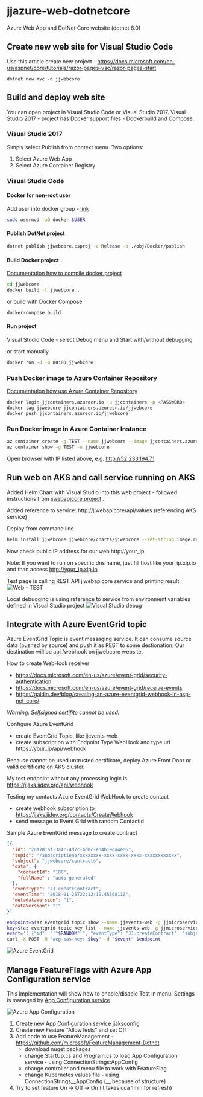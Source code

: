 # jjazure-web-dotnetcore
Azure Web App and DotNet Core website (dotnet 6.0)

## Create new web site for Visual Studio Code
Use this article create new project - 
https://docs.microsoft.com/en-us/aspnet/core/tutorials/razor-pages-vsc/razor-pages-start

```
dotnet new mvc -o jjwebcore
```

## Build and deploy web site
You can open project in Visual Studio Code or Visual Studio 2017. 
Visual Studio 2017 - project has Docker support files - Dockerbuild and Compose.

### Visual Studio 2017
Simply select Publish from context menu. Two options:
1. Select Azure Web App
2. Select Azure Container Registry

### Visual Studio Code
#### Docker for non-root user
Add user into docker group - [link](https://docs.docker.com/engine/installation/linux/linux-postinstall/#manage-docker-as-a-non-root-user)
```bash
sudo usermod -aG docker $USER
```

#### Publish DotNet project
```bash
dotnet publish jjwebcore.csproj -c Release -o ./obj/Docker/publish
```

#### Build Docker project
[Documentation how to compile docker project](https://docs.microsoft.com/en-us/dotnet/core/docker/building-net-docker-images)
```bash
cd jjwebcore
docker build -t jjwebcore .
```
or build with Docker Compose
```bash
docker-compose build
```

#### Run project
Visual Studio Code - select Debug menu and Start with/without debugging

or start manually
```bash
docker run -d -p 80:80 jjwebcore
```

### Push Docker image to Azure Container Repository
[Documentation how use Azure Container Repository](https://docs.microsoft.com/en-us/azure/container-registry/container-registry-get-started-docker-cli)

```bash
docker login jjcontainers.azurecr.io -u jjcontainers -p <PASSWORD>
docker tag jjwebcore jjcontainers.azurecr.io/jjwebcore
docker push jjcontainers.azurecr.io/jjwebcore
```
### Run Docker image in Azure Container Instance
```bash
az container create -g TEST --name jjwebcore --image jjcontainers.azurecr.io/jjwebcore --registry-password <PASSWORD> --ip-address public --ports 80
az container show -g TEST -n jjwebcore
```

Open browser with IP listed above, e.g. http://52.233.194.71

## Run web on AKS and call service running on AKS

Added Helm Chart with Visual Studio into this web project - followed instructions from [jjwebapicore project](../src-webapi/readme.md) .

Added reference to service: http://jjwebapicore/api/values (referencing AKS service)

Deploy from command line
```bash
helm install jjwebcore jjwebcore/charts/jjwebcore --set-string image.repository=jjcontainers.azurecr.io/jjwebcore --set-string image.tag=2019060323
```

Now check public IP address for our web http://your_ip

Note: If you want to run on specific dns name, just fill host like your_ip.xip.io and than access http://your_ip.xip.io

Test page is calling REST API jjwebapicore service and printing result.
![Web - TEST](media/webpagetest.png)

Local debugging is using reference to service from environment variables defined in Visual Studio project
![Visual Studio debug](media/vsdebug.png)

## Integrate with Azure EventGrid topic

Azure EventGrid Topic is event messaging service. It can consume source data (pushed by source) and push it as REST to some destionation.
Our destination will be api /webhook on jjwebcore website.

How to create WebHook receiver

- https://docs.microsoft.com/en-us/azure/event-grid/security-authentication
- https://docs.microsoft.com/en-us/azure/event-grid/receive-events
- https://galdin.dev/blog/creating-an-azure-eventgrid-webhook-in-asp-net-core/

*Warning: Selfsigned certifite cannot be used.*

Configure Azure EventGrid

- create EventGrid Topic, like jjevents-web
- create subscription with Endpoint Type WebHook and type url https://your_ip/api/webhook

Because cannot be used untrusted certificate, deploy Azure Front Door or valid certificate on AKS cluster.

My test endpoint without any processing logic is https://jjaks.jjdev.org/api/webhook

Testing my contacts Azure EventGrid WebHook to create contact

- create webhook subscription to https://jjaks.jjdev.org/contacts/CreateWebhook
- send message to Event Grid with random ContactId

Sample Azure EventGrid message to create contract
```json
[{
  "id": "2d1781af-3a4c-4d7c-bd0c-e34b19da4e66",
  "topic": "/subscriptions/xxxxxxxx-xxxx-xxxx-xxxx-xxxxxxxxxxxx",
  "subject": "jjwebcore/contracts",
  "data": {
    "contactId": "100",
    "fullName" : "auto generated"
  },
  "eventType": "JJ.createContract",
  "eventTime": "2018-01-25T22:12:19.4556811Z",
  "metadataVersion": "1",
  "dataVersion": "1"
}]
```

```bash
endpoint=$(az eventgrid topic show --name jjevents-web -g jjmicroservices-rg --query "endpoint" --output tsv)
key=$(az eventgrid topic key list --name jjevents-web -g jjmicroservices-rg --query "key1" --output tsv)
event='[ {"id": "'"$RANDOM"'", "eventType": "JJ.createContract", "subject": "jjwebcore/contracts", "eventTime": "'`date +%Y-%m-%dT%H:%M:%S%z`'", "data":{ "contactId": "'"$RANDOM"'", "fullName": "Auto generated"},"dataVersion": "1.0"} ]'
curl -X POST -H "aeg-sas-key: $key" -d "$event" $endpoint
```

![Azure EventGrid](media/eventgrid.png)

## Manage FeatureFlags with Azure App Configuration service

This implementation will show how to enable/disable Test in menu. Settings is managed by [App Configuration service](https://docs.microsoft.com/en-us/azure/azure-app-configuration/overview)

![Azure App Configuration](media/appconfig.png)

1. Create new App Configuration service jjaksconfig
2. Create new Feature "AllowTests" and set Off
3. Add code to use FeatureManagement - https://github.com/microsoft/FeatureManagement-Dotnet
   - download nuget packages
   - change StartUp.cs and Program.cs to load App Configuration service - using ConnectionStrings:AppConfig
   - change controller and menu file to work with FeatureFlag
   - change Kubernetes values file - using ConnectionStrings__AppConfig (__ because of structure)
4. Try to set feature On -> Off -> On (it takes cca 1min for refresh)



